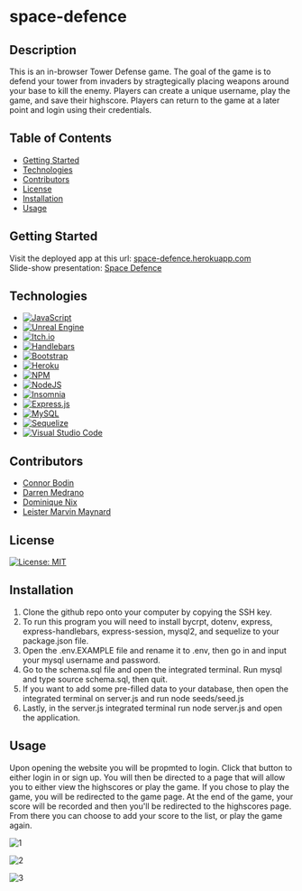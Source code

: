 # space-defence

## Description

This is an in-browser Tower Defense game. The goal of the game is to defend your tower from invaders by stragtegically placing weapons around your base to kill the enemy. Players can create a unique username, play the game, and save their highscore. Players can return to the game at a later point and login using their credentials. 

## Table of Contents
- [Getting Started](#getting-started)
- [Technologies](#technologies)
- [Contributors](#contributors)
- [License](#license)
- [Installation](#installation)
- [Usage](#usage)

## Getting Started
Visit the deployed app at this url: [space-defence.herokuapp.com](https://space-defence.herokuapp.com/) </br>
Slide-show presentation: [Space Defence](https://www.canva.com/design/DAFaeGQBdt4/vJ30noykPs_Lz1OTTVYs3g/view?utm_content=DAFaeGQBdt4&utm_campaign=designshare&utm_medium=link2&utm_source=sharebutton)

## Technologies 
- [![JavaScript](https://img.shields.io/badge/-JavaScript-F7DF1E?style=flat-square&logo=JavaScript&logoColor=white)](https://developer.mozilla.org/en-US/docs/Web/JavaScript)
- [![Unreal Engine](https://img.shields.io/badge/-Unreal%20Engine-47A8D1?style=flat-square&logo=Unreal%20Engine&logoColor=white)](https://www.unrealengine.com/)
- [![Itch.io](https://img.shields.io/badge/Itch-%23FF0B34.svg?style=for-the-badge&logo=Itch.io&logoColor=white)](https://itch.io)
- [![Handlebars](https://img.shields.io/badge/-Handlebars-F5A623?style=flat-square&logo=Handlebars.js&logoColor=white)](https://handlebarsjs.com/)
- [![Bootstrap](https://img.shields.io/badge/-Bootstrap-563D7C?style=flat-square&logo=Bootstrap&logoColor=white)](https://getbootstrap.com/)
- [![Heroku](https://img.shields.io/badge/heroku-%23430098.svg?style=for-the-badge&logo=heroku&logoColor=white)](https://heroku.com)
- [![NPM](https://img.shields.io/badge/NPM-%23CB3837.svg?style=for-the-badge&logo=npm&logoColor=white)](https://npmjs.com)
- [![NodeJS](https://img.shields.io/badge/node.js-6DA55F?style=for-the-badge&logo=node.js&logoColor=white)](https://nodejs.org)
- [![Insomnia](https://img.shields.io/badge/Insomnia-black?style=for-the-badge&logo=insomnia&logoColor=5849BE)](https://insomnia.rest)
- [![Express.js](https://img.shields.io/badge/express.js-%23404d59.svg?style=for-the-badge&logo=express&logoColor=%2361DAFB)](https://expressjs.com)
- [![MySQL](https://img.shields.io/badge/mysql-%2300f.svg?style=for-the-badge&logo=mysql&logoColor=white)](https://mysql.com)
- [![Sequelize](https://img.shields.io/badge/Sequelize-52B0E7?style=for-the-badge&logo=Sequelize&logoColor=white)](https://sequelize.com)
- [![Visual Studio Code](https://img.shields.io/badge/Visual%20Studio%20Code-0078d7.svg?style=for-the-badge&logo=visual-studio-code&logoColor=white)](https://code.visualstudio.com)

## Contributors
- [Connor Bodin](https://github.com/connorbodin)
- [Darren Medrano](https://github.com/medranomiler)
- [Dominique Nix](https://github.com/Dominique216)
- [Leister Marvin Maynard](https://github.com/lmmay0)

## License
[![License: MIT](https://img.shields.io/badge/License-MIT-yellow.svg)](https://opensource.org/licenses/MIT)

## Installation
1. Clone the github repo onto your computer by copying the SSH key.
2. To run this program you will need to install bycrpt, dotenv, express, express-handlebars, express-session, mysql2, and sequelize to your package.json file. 
3. Open the .env.EXAMPLE file and rename it to .env, then go in and input your mysql username and password.
4. Go to the schema.sql file and open the integrated terminal. Run mysql and type source schema.sql, then quit.
5. If you want to add some pre-filled data to your database, then open the integrated terminal on server.js and run node seeds/seed.js
6. Lastly, in the server.js integrated terminal run node server.js and open the application.


## Usage
Upon opening the website you will be propmted to login. Click that button to either login in or sign up. You will then be directed to a page that will allow you to either view the highscores or play the game. If you chose to play the game, you will be redirected to the game page. At the end of the game, your score will be recorded and then you'll be redirected to the highscores page. From there you can choose to add your score to the list, or play the game again.

![1](https://user-images.githubusercontent.com/67513942/218242303-1ba5b62a-a0dc-42c0-82ee-434977a23a76.png)

![2](https://user-images.githubusercontent.com/67513942/218242306-5153319f-9953-4ad5-810f-0cbf02f3c3d5.png)

![3](https://user-images.githubusercontent.com/67513942/218242311-096f4cec-1f95-4277-a9a3-7ee579af8a2c.png)



